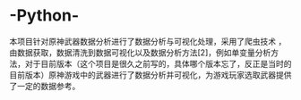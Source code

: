 # -Python-
本项目针对原神武器数据分析进行了数据分析与可视化处理，采用了爬虫技术 ，由数据获取，数据清洗到数据可视化以及数据分析方法[2]，例如单变量分析方法，对于目前版本（这个项目是很久之前写的，具体哪个版本忘了，反正是当时的目前版本）原神游戏中的武器进行了数据分析并可视化，为游戏玩家选取武器提供了一定的数据参考。
